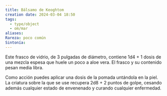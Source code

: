 ```yaml
---
title: Bálsamo de Keoghtom
creation date: 2024-03-04 18:50
tags:
  - type/object
  - om/mar
aliases: 
Rareza: poco común
Sintonía:
---
```

Este frasco de vidrio, de 3 pulgadas de diámetro, contiene 1d4 + 1 dosis de una mezcla espesa que huele un poco a aloe vera. El frasco y su contenido pesan media libra.

Como acción puedes aplicar una dosis de la pomada untándola en la piel. La criatura sobre la que se use recupera 2d8 + 2 puntos de golpe, cesando además cualquier estado de
envenenado y curando cualquier enfermedad.